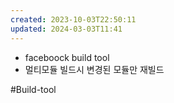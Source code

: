 ```yaml
---
created: 2023-10-03T22:50:11
updated: 2024-03-03T11:41
---
```

- faceboock build tool
- 멀티모듈 빌드시 변경된 모듈만 재빌드

#Build-tool